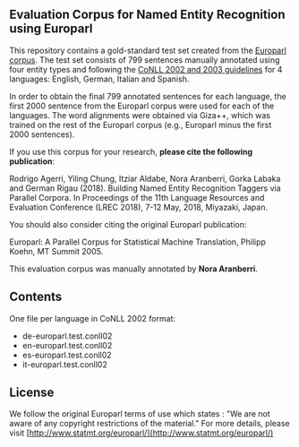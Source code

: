 ## Evaluation Corpus for Named Entity Recognition using Europarl

This repository contains a gold-standard test set created from the [Europarl corpus](http://www.statmt.org/europarl/). The test set consists of 799 sentences manually annotated using four entity types and following the [CoNLL 2002 and 2003 guidelines](https://www.clips.uantwerpen.be/conll2003/ner/) for 4 languages: English, German, Italian and Spanish.

In order to obtain the final 799 annotated sentences for each language, the first 2000 sentence from the Europarl corpus were used for each of the languages. The word alignments were obtained via Giza++, which was trained on the rest of the Europarl corpus (e.g., Europarl minus the first 2000 sentences).

If you use this corpus for your research, **please cite the following publication**:

Rodrigo Agerri, Yiling Chung, Itziar Aldabe, Nora Aranberri, Gorka Labaka and German Rigau (2018). Building Named Entity Recognition Taggers via Parallel Corpora. In Proceedings of the 11th Language Resources and Evaluation Conference (LREC 2018), 7-12 May, 2018, Miyazaki, Japan.

You should also consider citing the original Europarl publication:

Europarl: A Parallel Corpus for Statistical Machine Translation, Philipp Koehn, MT Summit 2005.

This evaluation corpus was manually annotated by **Nora Aranberri**.

## Contents
One file per language in CoNLL 2002 format:

+ de-europarl.test.conll02
+ en-europarl.test.conll02
+ es-europarl.test.conll02
+ it-europarl.test.conll02

## License
We follow the original Europarl terms of use which states : "We are not aware of any copyright restrictions of the material." For more details, please visit [http://www.statmt.org/europarl/](http://www.statmt.org/europarl/)

